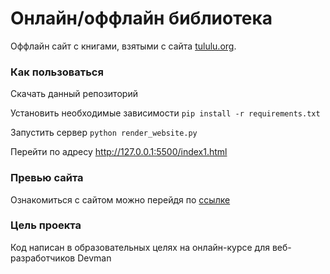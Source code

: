 # Онлайн/оффлайн библиотека
Оффлайн сайт с книгами, взятыми с сайта [tululu.org](https://tululu.org/).

### Как пользоваться

Скачать данный репозиторий

Установить необходимые зависимости `pip install -r requirements.txt`

Запустить сервер `python render_website.py`

Перейти по адресу http://127.0.0.1:5500/index1.html

### Превью сайта

Ознакомиться с сайтом можно перейдя по  [ссылке](https://pafnootiy.github.io/library_site/site_pages/index1.html )

### Цель проекта
Код написан в образовательных целях на онлайн-курсе для веб-разработчиков Devman
 
